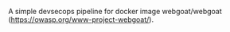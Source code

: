A simple devsecops pipeline for docker image webgoat/webgoat (https://owasp.org/www-project-webgoat/).
